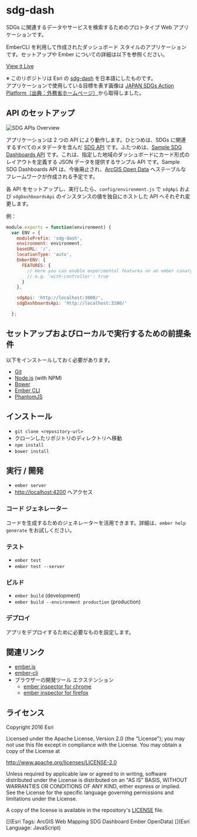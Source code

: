 # sdg-dash

SDGs に関連するデータやサービスを検索するためのプロトタイプ Web アプリケーションです。

EmberCLI を利用して作成されたダッシュボード スタイルのアプリケーションです。セットアップや Ember についての詳細は以下を参照ください。

[View it Live](http://esri.github.io/sdg-dash/)

※ このリポジトリは Esri の [sdg-dash](https://github.com/Esri/sdg-dash) を日本語にしたものです。  
アプリケーションで使用している目標を表す画像は [JAPAN SDGs Action Platform（出典：外務省ホームページ）](https://www.mofa.go.jp/mofaj/gaiko/oda/sdgs/index.html)から取得しました。

## API のセットアップ

![SDG APIs Overview](https://s3.amazonaws.com/sdg-dash-misc/sdg-apis-overview.jpg)

アプリケーションは 2 つの API により動作します。ひとつめは、SDGs に関連するすべてのメタデータを含んだ [SDG API](https://github.com/Esri/sdg-api) です。ふたつめは、[Sample SDG Dashboards API](https://github.com/apfister/sdg-dashboard-api/) です。これは、指定した地域のダッシュボードにカード形式のレイアウトを定義する JSON データを提供するサンプル API です。Sample SDG Dashboards API は、今後廃止され、[ArcGIS Open Data](http://opendata.arcgis.com/about) へステーブルなフレームワークが作成される予定です。

各 API をセットアップし、実行したら、`config/environment.js` で `sdgApi` および `sdgDashboardsApi` のインスタンスの値を独自にホストした API へそれぞれ変更します。

例：

```javascript
module.exports = function(environment) {
  var ENV = {
    modulePrefix: 'sdg-dash',
    environment: environment,
    baseURL: '/',
    locationType: 'auto',
    EmberENV: {
      FEATURES: {
        // Here you can enable experimental features on an ember canary build
        // e.g. 'with-controller': true
      }
    },

    sdgApi: 'http://localhost:3000/',
    sdgDashboardsApi: 'http://localhost:3100/'

  };
```

## セットアップおよびローカルで実行するための前提条件

以下をインストールしておく必要があります。

- [Git](http://git-scm.com/)
- [Node.js](http://nodejs.org/) (with NPM)
- [Bower](http://bower.io/)
- [Ember CLI](http://www.ember-cli.com/)
- [PhantomJS](http://phantomjs.org/)

## インストール

- `git clone <repository-url>` 
- クローンしたリポジトリのディレクトリへ移動
- `npm install`
- `bower install`

## 実行 / 開発

- `ember server`
- [http://localhost:4200](http://localhost:4200) へアクセス

### コード ジェネレーター

コードを生成するためのジェネレーターを活用できます。詳細は、`ember help generate` をお試しください。

### テスト

- `ember test`
- `ember test --server`

### ビルド

- `ember build` (development)
- `ember build --environment production` (production)

### デプロイ

アプリをデプロイするために必要なものを設定します。

## 関連リンク

- [ember.js](http://emberjs.com/)
- [ember-cli](http://www.ember-cli.com/)
- ブラウザーの開発ツール エクステンション
    - [ember inspector for chrome](https://chrome.google.com/webstore/detail/ember-inspector/bmdblncegkenkacieihfhpjfppoconhi)
    - [ember inspector for firefox](https://addons.mozilla.org/en-US/firefox/addon/ember-inspector/)

## ライセンス

Copyright 2016 Esri

Licensed under the Apache License, Version 2.0 (the "License");
you may not use this file except in compliance with the License.
You may obtain a copy of the License at

http://www.apache.org/licenses/LICENSE-2.0

Unless required by applicable law or agreed to in writing, software
distributed under the License is distributed on an "AS IS" BASIS,
WITHOUT WARRANTIES OR CONDITIONS OF ANY KIND, either express or implied.
See the License for the specific language governing permissions and
limitations under the License.

A copy of the license is available in the repository's [LICENSE](/LICENSE) file.

[](Esri Tags: ArcGIS Web Mapping SDG Dashboard Ember OpenData)
[](Esri Language: JavaScript)